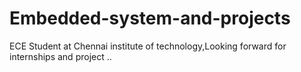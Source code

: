 # Embedded-system-and-projects
ECE Student at Chennai institute of technology,Looking forward for internships and project ..
